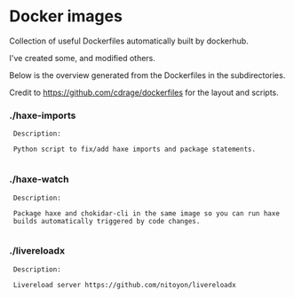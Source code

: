 # Docker images

Collection of useful Dockerfiles automatically built by dockerhub.

I've created some, and modified others.

Below is the overview generated from the Dockerfiles in the subdirectories.

Credit to https://github.com/cdrage/dockerfiles for the layout and scripts.


### ./haxe-imports

```
 Description:

 Python script to fix/add haxe imports and package statements.


```
### ./haxe-watch

```
 Description:

 Package haxe and chokidar-cli in the same image so you can run haxe
 builds automatically triggered by code changes.


```
### ./livereloadx

```
 Description:

 Livereload server https://github.com/nitoyon/livereloadx


```
